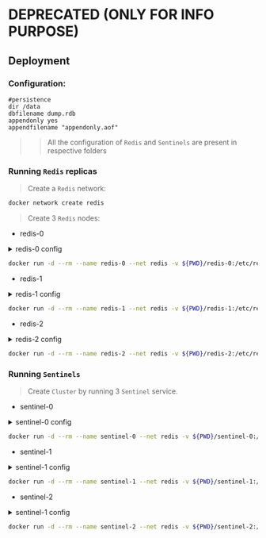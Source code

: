 # DEPRECATED (ONLY FOR INFO PURPOSE)

## Deployment

### Configuration:
```
#persistence
dir /data
dbfilename dump.rdb
appendonly yes
appendfilename "appendonly.aof"
```

>> All the configuration of `Redis` and `Sentinels` are present in respective folders

### Running `Redis` replicas
> Create a `Redis` network:
```bash
docker network create redis
```

> Create 3 `Redis` nodes:
* redis-0

<details>
<summary>redis-0 config</summary>

```
protected-mode no
port 6379

#authentication
masterauth a-very-complex-password-here
requirepass a-very-complex-password-here
```

</details>

```bash
docker run -d --rm --name redis-0 --net redis -v ${PWD}/redis-0:/etc/redis/ redis:6.0-alpine redis-server /etc/redis/redis.conf
```
* redis-1

<details>
<summary>redis-1 config</summary>

```
protected-mode no
port 6379
slaveof redis-0 6379

#authentication
masterauth a-very-complex-password-here
requirepass a-very-complex-password-here
```

</details>

```bash
docker run -d --rm --name redis-1 --net redis -v ${PWD}/redis-1:/etc/redis/ redis:6.0-alpine redis-server /etc/redis/redis.conf
```
* redis-2

<details>
<summary>redis-2 config</summary>

```
protected-mode no
port 6379
slaveof redis-0 6379

#authentication
masterauth a-very-complex-password-here
requirepass a-very-complex-password-here
```

</details>

```bash
docker run -d --rm --name redis-2 --net redis -v ${PWD}/redis-2:/etc/redis/ redis:6.0-alpine redis-server /etc/redis/redis.conf
```

### Running `Sentinels`
> Create `Cluster` by running 3 `Sentinel` service.
* sentinel-0

<details>
<summary>sentinel-0 config</summary>

```
port 4001
sentinel monitor mymaster redis-0 6379 2
sentinel down-after-milliseconds mymaster 4001
sentinel failover-timeout mymaster 60000
sentinel parallel-syncs mymaster 1
sentinel auth-pass mymaster a-very-complex-password-here
```

</details>

```bash
docker run -d --rm --name sentinel-0 --net redis -v ${PWD}/sentinel-0:/etc/redis/ redis:6.0-alpine redis-sentinel /etc/redis/sentinel.conf
```
* sentinel-1

<details>
<summary>sentinel-1 config</summary>

```
port 4001
sentinel monitor mymaster redis-0 6379 2
sentinel down-after-milliseconds mymaster 4001
sentinel failover-timeout mymaster 60000
sentinel parallel-syncs mymaster 1
sentinel auth-pass mymaster a-very-complex-password-here
```

</details>

```bash
docker run -d --rm --name sentinel-1 --net redis -v ${PWD}/sentinel-1:/etc/redis/ redis:6.0-alpine redis-sentinel /etc/redis/sentinel.conf
```
* sentinel-2

<details>
<summary>sentinel-1 config</summary>

```
port 4001
sentinel monitor mymaster redis-0 6379 2
sentinel down-after-milliseconds mymaster 4001
sentinel failover-timeout mymaster 60000
sentinel parallel-syncs mymaster 1
sentinel auth-pass mymaster a-very-complex-password-here
```

</details>

```bash
docker run -d --rm --name sentinel-2 --net redis -v ${PWD}/sentinel-2:/etc/redis/ redis:6.0-alpine redis-sentinel /etc/redis/sentinel.conf
```
